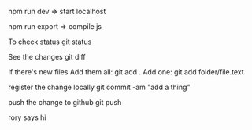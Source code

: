 npm run dev => start localhost

npm run export => compile js

To check status
git status

See the changes
git diff

If there's new files
Add them all: git add .
Add one: git add folder/file.text

register the change locally
git commit -am "add a thing"

push the change to github
git push


rory says hi
